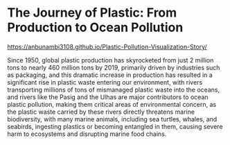 # The Journey of Plastic: From Production to Ocean Pollution

https://anbunambi3108.github.io/Plastic-Pollution-Visualization-Story/

Since 1950, global plastic production has skyrocketed from just 2 million tons to nearly 460 million tons by 2019, primarily driven by industries such as packaging, and this dramatic increase in production has resulted in a significant rise in plastic waste entering our environment, with rivers transporting millions of tons of mismanaged plastic waste into the oceans, and rivers like the Pasig and the Ulhas are major contributors to ocean plastic pollution, making them critical areas of environmental concern, as the plastic waste carried by these rivers directly threatens marine biodiversity, with many marine animals, including sea turtles, whales, and seabirds, ingesting plastics or becoming entangled in them, causing severe harm to ecosystems and disrupting marine food chains.
